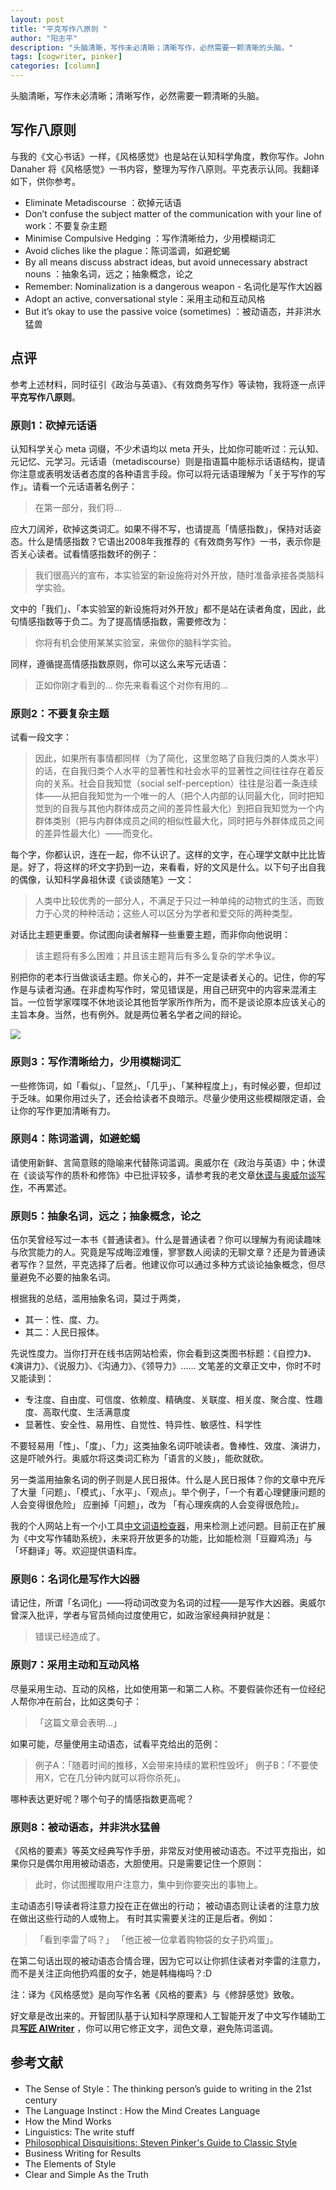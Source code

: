 ```yaml
---
layout: post
title: "平克写作八原则 "
author: "阳志平"
description: "头脑清晰，写作未必清晰；清晰写作，必然需要一颗清晰的头脑。"
tags: [cogwriter, pinker]
categories: [column]
---
```



>  
头脑清晰，写作未必清晰；清晰写作，必然需要一颗清晰的头脑。

## 写作八原则

与我的《文心书话》一样，《风格感觉》也是站在认知科学角度，教你写作。John Danaher 将《风格感觉》一书内容，整理为写作八原则。平克表示认同。我翻译如下，供你参考。

* Eliminate Metadiscourse ：砍掉元话语
* Don’t confuse the subject matter of the communication with your line of work：不要复杂主题
* Minimise Compulsive Hedging ：写作清晰给力，少用模糊词汇
* Avoid cliches like the plague：陈词滥调，如避蛇蝎
* By all means discuss abstract ideas, but avoid unnecessary abstract nouns  ：抽象名词，远之；抽象概念，论之
* Remember: Nominalization is a dangerous weapon -  名词化是写作大凶器
* Adopt an active, conversational style：采用主动和互动风格
* But it’s okay to use the passive voice (sometimes) ：被动语态，并非洪水猛兽

## 点评

参考上述材料，同时征引《政治与英语》、《有效商务写作》等读物，我将逐一点评**平克写作八原则**。

### 原则1：砍掉元话语

认知科学关心 meta 词缀，不少术语均以 meta 开头，比如你可能听过：元认知、元记忆、元学习。元话语（metadiscourse）则是指语篇中能标示话语结构，提请你注意或表明发话者态度的各种语言手段。你可以将元话语理解为「关于写作的写作」。请看一个元话语著名例子：

>在第一部分，我们将…

应大刀阔斧，砍掉这类词汇。如果不得不写，也请提高「情感指数」，保持对话姿态。什么是情感指数？它语出2008年我推荐的《有效商务写作》一书，表示你是否关心读者。试看情感指数坏的例子：

>我们很高兴的宣布，本实验室的新设施将对外开放，随时准备承接各类脑科学实验。

文中的「我们」、「本实验室的新设施将对外开放」都不是站在读者角度，因此，此句情感指数等于负二。为了提高情感指数，需要修改为：

>你将有机会使用某某实验室，来做你的脑科学实验。

同样，遵循提高情感指数原则，你可以这么来写元话语：

>正如你刚才看到的…
>你先来看看这个对你有用的…

### 原则2：不要复杂主题

试看一段文字：

>因此，如果所有事情都同样（为了简化，这里忽略了自我归类的人类水平）的话，在自我归类个人水平的显著性和社会水平的显著性之间往往存在着反向的关系。社会自我知觉（social self-perception）往往是沿着一条连续体——从把自我知觉为一个唯一的人（把个人内部的认同最大化，同时把知觉到的自我与其他内群体成员之间的差异性最大化）到把自我知觉为一个内群体类别（把与内群体成员之间的相似性最大化，同时把与外群体成员之间的差异性最大化）——而变化。

每个字，你都认识，连在一起，你不认识了。这样的文字，在心理学文献中比比皆是。好了，将这样的坏文字扔到一边，来看看，好的文风是什么。以下句子出自我的偶像，认知科学鼻祖休谟《谈谈随笔》一文：

>人类中比较优秀的一部分人，不满足于只过一种单纯的动物式的生活，而致力于心灵的种种活动；这些人可以区分为学者和爱交际的两种类型。

对话比主题更重要。你试图向读者解释一些重要主题，而非你向他说明：

>该主题将有多么困难；并且该主题背后有多么复杂的学术争议。

别把你的老本行当做谈话主题。你关心的，并不一定是读者关心的。记住，你的写作是与读者沟通。在非虚构写作时，常见错误是，用自己研究中的内容来混淆主旨。一位哲学家喋喋不休地谈论其他哲学家所作所为，而不是谈论原本应该关心的主旨本身。当然，也有例外。就是两位著名学者之间的辩论。

![](http://i1.piimg.com/567571/1abaf9a84cb018ba.png)

### 原则3：写作清晰给力，少用模糊词汇

一些修饰词，如「看似」、「显然」、「几乎」、「某种程度上」，有时候必要，但却过于乏味。如果你用过头了，还会给读者不良暗示。尽量少使用这些模糊限定语，会让你的写作更加清晰有力。

### 原则4：陈词滥调，如避蛇蝎

请使用新鲜、言简意赅的隐喻来代替陈词滥调。奥威尔在《政治与英语》中；休谟在《谈谈写作的质朴和修饰》中已批评较多，请参考我的老文章[休谟与奥威尔谈写作](http://www.yangzhiping.com/psy/Hume-Orwell.html)，不再累述。

### 原则5：抽象名词，远之；抽象概念，论之

伍尔芙曾经写过一本书《普通读者》。什么是普通读者？你可以理解为有阅读趣味与欣赏能力的人。究竟是写成晦涩难懂，寥寥数人阅读的无聊文章？还是为普通读者写作？显然，平克选择了后者。他建议你可以通过多种方式谈论抽象概念，但尽量避免不必要的抽象名词。

根据我的总结，滥用抽象名词，莫过于两类，

* 其一：性、度、力。
* 其二：人民日报体。

先说性度力。当你打开在线书店网站检索，你会看到这类图书标题：《自控力》、《演讲力》、《说服力》、《沟通力》、《领导力》…… 文笔差的文章正文中，你时不时又能读到：

* 专注度、自由度、可信度、依赖度、精确度、关联度、相关度、聚合度、性趣度、高取代度、生活满意度
* 显著性、安全性、易用性、自觉性、特异性、敏感性、科学性

不要轻易用「性」、「度」、「力」这类抽象名词吓唬读者。鲁棒性、效度、演讲力，这是吓唬外行。奥威尔将这类词汇称为「语言的义肢」，能砍就砍。

另一类滥用抽象名词的例子则是人民日报体。什么是人民日报体？你的文章中充斥了大量「问题」、「模式」、「水平」、「观点」。举个例子，「一个有着心理健康问题的人会变得很危险」 应删掉「问题」，改为 「有心理疾病的人会变得很危险」。



我的个人网站上有一个小工具[中文词语检查器](http://www.yangzhiping.com/words/)，用来检测上述问题。目前正在扩展为《中文写作辅助系统》，未来将开放更多的功能，比如能检测「豆瓣鸡汤」与「坏翻译」等。欢迎提供语料库。

### 原则6：名词化是写作大凶器

请记住，所谓「名词化」——将动词改变为名词的过程——是写作大凶器。奥威尔曾深入批评，学者与官员倾向过度使用它，如政治家经典辩护就是：

>错误已经造成了。

### 原则7：采用主动和互动风格

尽量采用生动、互动的风格，比如使用第一和第二人称。不要假装你还有一位经纪人帮你冲在前台，比如这类句子：

>「这篇文章会表明…」

如果可能，尽量使用主动语态，试看平克给出的范例：

>例子A：「随着时间的推移，X会带来持续的累积性毁坏」
>例子B：「不要使用X，它在几分钟内就可以将你杀死」。

哪种表达更好呢？哪个句子的情感指数更高呢？

### 原则8：被动语态，并非洪水猛兽

《风格的要素》等英文经典写作手册，非常反对使用被动语态。不过平克指出，如果你只是偶尔用用被动语态，大胆使用。只是需要记住一个原则：

>此时，你试图攫取用户注意力，集中到你要突出的事物上。

主动语态引导读者将注意力投在正在做出的行动；
被动语态则让读者的注意力放在做出这些行动的人或物上。
有时其实需要关注的正是后者。例如：

>「看到李雷了吗？」
>「他正被一位拿着购物袋的女子扔鸡蛋」。

在第二句话出现的被动语态合情合理，因为它可以让你抓住读者对李雷的注意力，而不是关注正向他扔鸡蛋的女子，她是韩梅梅吗？:D

注：译为《风格感觉》是向写作名著《风格的要素》与《修辞感觉》致敬。

好文章是改出来的。开智团队基于认知科学原理和人工智能开发了中文写作辅助工具[**写匠 AIWriter**](http://www.aiwriter.cn/) ，你可以用它修正文字，润色文章，避免陈词滥调。

## 参考文献

* The Sense of Style：The thinking person’s guide to writing in the 21st century
* The Language Instinct : How the Mind Creates Language
* How the Mind Works
* Linguistics: The write stuff
* [Philosophical Disquisitions: Steven Pinker's Guide to Classic Style](http://philosophicaldisquisitions.blogspot.ch/2014/09/steven-pinkers-guide-to-classic-style.html)
* Business Writing for Results
* The Elements of Style
* Clear and Simple As the Truth


